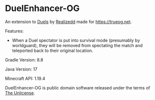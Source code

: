 # DuelEnhancer-OG

An extension to [Duels](https://github.com/Realizedd/Duels) by [Realizedd](https://github.com/Realizedd) made for https://trueog.net.

Features:

- When a Duel spectator is put into survival mode (presumably by worldguard), they will be removed from spectating the match and teleported back to their original location.

Gradle Version: 8.8

Java Version: 17

Minecraft API: 1.19.4

DuelEnhancer-OG is public domain software released under the terms of [The Unlicense](https://github.com/NotAlexNoyle/DuelEnhancer-OG/blob/main/LICENSE).
